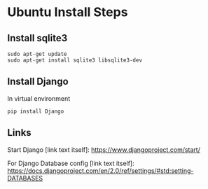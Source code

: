 # Ubuntu Install Steps
## Install sqlite3
```
sudo apt-get update
sudo apt-get install sqlite3 libsqlite3-dev
```

## Install Django
In virtual environment
```
pip install Django 
```

## Links
Start Django
[link text itself]: https://www.djangoproject.com/start/

For Django Database config
[link text itself]: https://docs.djangoproject.com/en/2.0/ref/settings/#std:setting-DATABASES